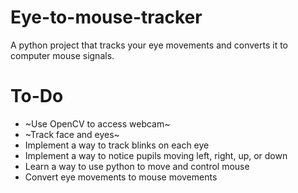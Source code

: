 # Eye-to-mouse-tracker
A python project that tracks your eye movements and converts it to computer mouse signals. 

# To-Do 

- ~Use OpenCV to access webcam~
- ~Track face and eyes~
- Implement a way to track blinks on each eye
- Implement a way to notice pupils moving left, right, up, or down
- Learn a way to use python to move and control mouse
- Convert eye movements to mouse movements
